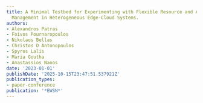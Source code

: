 ```yaml
---
title: A Minimal Testbed for Experimenting with Flexible Resource and Application
  Management in Heterogeneous Edge-Cloud Systems.
authors:
- Alexandros Patras
- Foivos Pournaropoulos
- Nikolaos Bellas
- Christos D Antonopoulos
- Spyros Lalis
- Maria Goutha
- Anastassios Nanos
date: '2023-01-01'
publishDate: '2025-10-15T23:47:51.537921Z'
publication_types:
- paper-conference
publication: '*EWSN*'
---
```


